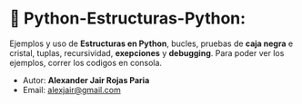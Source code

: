 # 🛒 Python-Estructuras-Python:

Ejemplos y uso de **Estructuras en Python**, bucles, pruebas de **caja negra** e cristal, tuplas, recursividad, **exepciones** y **debugging**. Para poder ver los ejemplos, correr los codigos en consola.

- Autor: **Alexander Jair Rojas Paria**
- Email: alexjair@gmail.com
